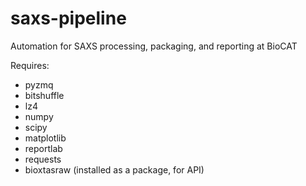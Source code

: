 # saxs-pipeline
Automation for SAXS processing, packaging, and reporting at BioCAT

Requires:
- pyzmq
- bitshuffle
- lz4
- numpy
- scipy
- matplotlib
- reportlab
- requests
- bioxtasraw (installed as a package, for API)
